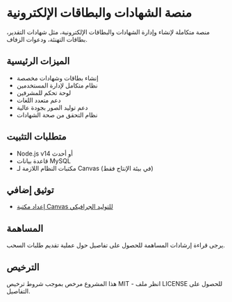 # منصة الشهادات والبطاقات الإلكترونية

منصة متكاملة لإنشاء وإدارة الشهادات والبطاقات الإلكترونية، مثل شهادات التقدير، بطاقات التهنئة، ودعوات الزفاف.

## الميزات الرئيسية

- إنشاء بطاقات وشهادات مخصصة
- نظام متكامل لإدارة المستخدمين
- لوحة تحكم للمشرفين
- دعم متعدد اللغات
- دعم توليد الصور بجودة عالية
- نظام التحقق من صحة الشهادات

## متطلبات التثبيت

- Node.js v14 أو أحدث
- قاعدة بيانات MySQL
- مكتبات النظام اللازمة لـ Canvas (في بيئة الإنتاج فقط)

## توثيق إضافي

- [إعداد مكتبة Canvas للتوليد الجرافيكي](docs/canvas-setup.md)

## المساهمة

يرجى قراءة إرشادات المساهمة للحصول على تفاصيل حول عملية تقديم طلبات السحب.

## الترخيص

هذا المشروع مرخص بموجب شروط ترخيص MIT - انظر ملف LICENSE للحصول على التفاصيل.
